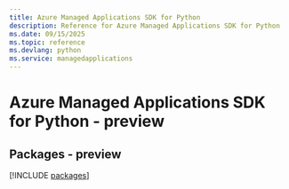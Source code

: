 ```yaml
---
title: Azure Managed Applications SDK for Python
description: Reference for Azure Managed Applications SDK for Python
ms.date: 09/15/2025
ms.topic: reference
ms.devlang: python
ms.service: managedapplications
---
```

# Azure Managed Applications SDK for Python - preview
## Packages - preview
[!INCLUDE [packages](managed-applications-index.md)]